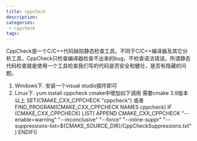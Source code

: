 ```yaml
---
title: cppcheck
description:
categories:
 - cppcheck
tags:
---
```


CppCheck是一个C/C++代码缺陷静态检查工具。不同于C/C++编译器及其它分析工具，CppCheck只检查编译器检查不出来的bug，不检查语法错误。所谓静态代码检查就是使用一个工具检查我们写的代码是否安全和健壮，是否有隐藏的问题。

1. Windows下.
   安装一个visual studio插件即可
2. Linux下.
yum install cppcheck
cmake中增加如下调用 需要cmake 3.9版本以上
SET(CMAKE_CXX_CPPCHECK "cppcheck")
或者
FIND_PROGRAM(CMAKE_CXX_CPPCHECK NAMES cppcheck)
IF (CMAKE_CXX_CPPCHECK)
    LIST(
        APPEND CMAKE_CXX_CPPCHECK 
            "--enable=warning"
            "--inconclusive"
            "--force" 
            "--inline-suppr"
            "--suppressions-list=${CMAKE_SOURCE_DIR}/CppCheckSuppressions.txt"
    )
ENDIF()

